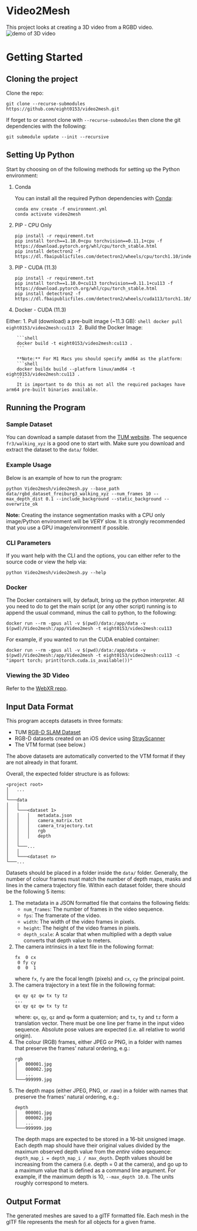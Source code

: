 # Video2Mesh
This project looks at creating a 3D video from a RGBD video.
![demo of 3D video](video_3d_demo.gif)
# Getting Started
## Cloning the project
Clone the repo:
```shell
git clone --recurse-submodules https://github.com/eight0153/video2mesh.git 
```
If forget to or cannot clone with `--recurse-submodules` then clone the git dependencies with the following:
```shell
git submodule update --init --recursive
```
## Setting Up Python
Start by choosing on of the following methods for setting up the Python environment:
1. Conda

    You can install all the required Python dependencies with [Conda](https://docs.conda.io/en/latest/miniconda.html):
    ```shell
    conda env create -f environment.yml
    conda activate video2mesh
    ```

2. PIP - CPU Only
    ```shell
    pip install -r requirement.txt
    pip install torch==1.10.0+cpu torchvision==0.11.1+cpu -f https://download.pytorch.org/whl/cpu/torch_stable.html
    pip install detectron2 -f https://dl.fbaipublicfiles.com/detectron2/wheels/cpu/torch1.10/index.html
    ```

3. PIP - CUDA (11.3)
    ```shell
    pip install -r requirement.txt
    pip install torch==1.10.0+cu113 torchvision==0.11.1+cu113 -f https://download.pytorch.org/whl/cpu/torch_stable.html
    pip install detectron2 -f https://dl.fbaipublicfiles.com/detectron2/wheels/cuda113/torch1.10/index.html
    ```

4.  Docker - CUDA (11.3)

   Either:
     1. Pull (download) a pre-built image (~11.3 GB): 
        ```shell
        docker pull eight0153/video2mesh:cu113
        ```
     2. Build the Docker Image:
    
        ```shell
        docker build -t eight0153/video2mesh:cu113 .
        ```
        
        **Note:** For M1 Macs you should specify amd64 as the platform:
        ```shell
        docker buildx build --platform linux/amd64 -t eight0153/video2mesh:cu113 .
        ```
        It is important to do this as not all the required packages have arm64 pre-built binaries available.

## Running the Program
### Sample Dataset
You can download a sample dataset from the [TUM website](https://vision.in.tum.de/data/datasets/rgbd-dataset/download).
The sequence `fr3/walking_xyz` is a good one to start with.
Make sure you download and extract the dataset to the `data/` folder.

### Example Usage
Below is an example of how to run the program:
```shell
python Video2mesh/video2mesh.py --base_path data/rgbd_dataset_freiburg3_walking_xyz --num_frames 10 --max_depth_dist 0.1 --include_background --static_background --overwrite_ok
```

 **Note:** Creating the instance segmentation masks with a CPU only image/Python environment will be *VERY* slow. 
 It is strongly recommended that you use a GPU image/environment if possible.

### CLI Parameters
If you want help with the CLI and the options, you can either refer to the source code or view the help via:
```shell
python Video2mesh/video2mesh.py --help
```

### Docker
The Docker containers will, by default, bring up the python interpreter.
All you need to do to get the main script (or any other script) running is to append the usual command, 
minus the call to python, to the following:
```shell
docker run --rm -gpus all -v $(pwd)/data:/app/data -v $(pwd)/Video2mesh:/app/Video2mesh -t eight0153/video2mesh:cu113 
```
For example, if you wanted to run the CUDA enabled container: 
```shell
docker run --rm -gpus all -v $(pwd)/data:/app/data -v $(pwd)/Video2mesh:/app/Video2mesh -t eight0153/video2mesh:cu113 -c "import torch; print(torch.cuda.is_available())"
```

### Viewing the 3D Video
Refer to the [WebXR repo](https://github.com/eight0153/webxr3dvideo).

## Input Data Format
This program accepts datasets in three formats:
- TUM [RGB-D SLAM Dataset](https://vision.in.tum.de/data/datasets/rgbd-dataset/file_formats)
- RGB-D datasets created on an iOS device using [StrayScanner](https://apps.apple.com/nz/app/stray-scanner/id1557051662)
- The VTM format (see below.)

The above datasets are automatically converted to the VTM format if they are not already in that foramt.

Overall, the expected folder structure is as follows:

```
<project root>
│   ...
│
└───data
│   │
│   └───<dataset 1>
│   │   │   metadata.json
│   │   │   camera_matrix.txt
│   │   │   camera_trajectory.txt
│   │   │   rgb
│   │   │   depth
│   │
│   └───...
│   │
│   └───<dataset n>
└───...
```

Datasets should be placed in a folder inside the `data/` folder.
Generally, the number of colour frames must match the number of depth maps, masks and lines in the camera trajectory 
file.
Within each dataset folder, there should be the following 5 items:
1. The metadata in a JSON formatted file that contains the following fields:
   - `num_frames`: The number of frames in the video sequence.
   - `fps`: The framerate of the video.
   - `width`: The width of the video frames in pixels.
   - `height`: The height of the video frames in pixels.
   - `depth_scale`: A scalar that when multiplied with a depth value converts that depth value to meters.
2. The camera intrinsics in a text file in the following format:
   ```text
   fx  0 cx
    0 fy cy
    0  0  1
   ```
   where `fx`, `fy` are the focal length (pixels) and `cx`, `cy` the principal point.
3. The camera trajectory in a text file in the following format:
   ```text
   qx qy qz qw tx ty tz
   ...
   qx qy qz qw tx ty tz
   ```
   where: `qx`, `qy`, `qz` and `qw` form a quaternion; and `tx`, `ty` and `tz` form a translation vector.
   There must be one line per frame in the input video sequence.
   Absolute pose values are expected (i.e. all relative to world origin).
4. The colour (RGB) frames, either JPEG or PNG, in a folder with names that preserve the frames' natural ordering, e.g.:
   ```text
   rgb
   │   000001.jpg
   │   000002.jpg
   │   ...
   └───999999.jpg
   ```
5. The depth maps (either JPEG, PNG, or .raw) in a folder with names that preserve the frames' natural ordering, e.g.:
   ```text
   depth
   │   000001.jpg
   │   000002.jpg
   │   ...
   └───999999.jpg
   ```
   The depth maps are expected to be stored in a 16-bit unsigned image.
   Each depth map should have their original values divided by the maximum observed depth value from the *entire* video sequence:
   ```depth_map_i = depth_map_i / max_depth```. Depth values should be increasing from the camera (i.e. depth = 0 at the camera),
   and go up to a maximum value that is defined as a command line argument. For example, if the maximum depth is 10, `--max_depth 10.0`.
   The units roughly correspond to meters.

## Output Format
The generated meshes are saved to a glTF formatted file.
Each mesh in the glTF file represents the mesh for all objects for a given frame.